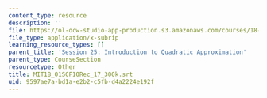 ```yaml
---
content_type: resource
description: ''
file: https://ol-ocw-studio-app-production.s3.amazonaws.com/courses/18-01sc-single-variable-calculus-fall-2010/9597ae7abd1ae2b2c5fbd4a2224e192f_MIT18_01SCF10Rec_17_300k.srt
file_type: application/x-subrip
learning_resource_types: []
parent_title: 'Session 25: Introduction to Quadratic Approximation'
parent_type: CourseSection
resourcetype: Other
title: MIT18_01SCF10Rec_17_300k.srt
uid: 9597ae7a-bd1a-e2b2-c5fb-d4a2224e192f
---
```

